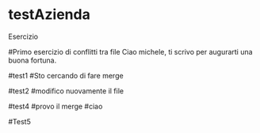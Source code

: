 # testAzienda


Esercizio

#Primo esercizio di conflitti tra file
Ciao michele, ti scrivo per augurarti una buona fortuna.


#test1
#Sto cercando di fare merge


#test2
#modifico nuovamente il file

#test4
#provo il merge
#ciao

#Test5